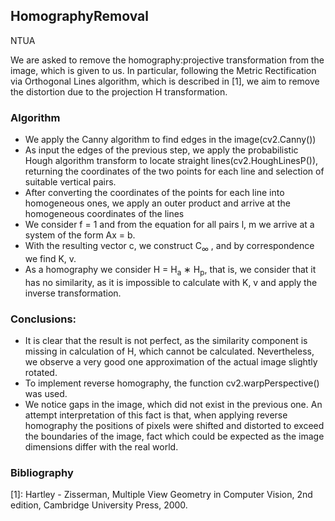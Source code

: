 ## HomographyRemoval
NTUA

We are asked to remove the homography:projective transformation from the image,
which is given to us. In particular, following the Metric Rectification via Orthogonal Lines algorithm, 
which is described in [1], we aim to remove the distortion due to the projection
H transformation.

### Algorithm
  - We apply the Canny algorithm to find edges in the image(cv2.Canny())
  - As input the edges of the previous step, we apply the probabilistic Hough algorithm
     transform to locate straight lines(cv2.HoughLinesP()), returning the coordinates of the two
     points for each line and selection of suitable vertical pairs.
  - After converting the coordinates of the points for each line into homogeneous ones,
    we apply an outer product and arrive at the homogeneous coordinates of the lines
  - We consider f = 1 and from the equation for all pairs l, m we arrive at a system of the form
    Ax = b.
  - With the resulting vector c, we construct C<sub>∞</sub> , and by correspondence we find K, v.
  - As a homography we consider H = H<sub>a</sub> ∗ H<sub>p</sub>, that is, we consider that it has no similarity, as it is
    impossible to calculate with K, v and apply the inverse transformation.   

### Conclusions:
  - It is clear that the result is not perfect, as the similarity component is missing in
    calculation of H, which cannot be calculated. Nevertheless, we observe a very good one
    approximation of the actual image slightly rotated.
  - To implement reverse homography, the function cv2.warpPerspective() was used.
  - We notice gaps in the image, which did not exist in the previous one. An attempt
    interpretation of this fact is that, when applying reverse homography the positions
    of pixels were shifted and distorted to exceed the boundaries of the image, fact
    which could be expected as the image dimensions differ with the real world.

 ### Bibliography
[1]: Hartley - Zisserman, Multiple View Geometry in Computer Vision, 2nd edition, Cambridge University Press, 2000.
